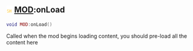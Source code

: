 ## ![shared](../../.gitbook/assets/shared.png) [MOD](./readme/mod.md):onLoad

```lua
void MOD:onLoad()
```

Called when the mod begins loading content, you should pre-load all the content here
